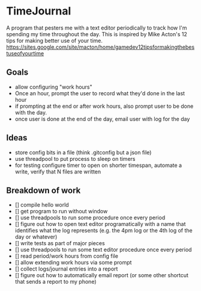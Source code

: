 # TimeJournal
A program that pesters me with a text editor periodically to track how I'm spending my time throughout the day. This is inspired by Mike Acton's 12 tips for making better use of your time. https://sites.google.com/site/macton/home/gamedev12tipsformakingthebestuseofyourtime

## Goals

- allow configuring "work hours"
- Once an hour, prompt the user to record what they'd done in the last hour
- if prompting at the end or after work hours, also prompt user to be done with the day.
- once user is done at the end of the day, email user with log for the day

## Ideas

- store config bits in a file (think .gitconfig but a json file)
- use threadpool to put process to sleep on timers
- for testing configure timer to open on shorter timespan, automate a write, verify that N files are written

## Breakdown of work

- [] compile hello world
- [] get program to run without window
- [] use threadpools to run some procedure once every period
- [] figure out how to open text editor programatically with a name that identifies what the log represents (e.g. the 4pm log or the 4th log of the day or whatever)
- [] write tests as part of major pieces
- [] use threadpools to run some text editor procedure once every period
- [] read period/work hours from config file
- [] allow extending work hours via some prompt
- [] collect logs/journal entries into a report
- [] figure out how to automatically email report (or some other shortcut that sends a report to my phone)
